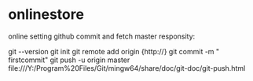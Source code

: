 # onlinestore
online
setting github commit and fetch master responsity:

git --version
git init
git remote add origin {http://}
git commit -m " firstcommit"
git push -u origin master
file:///Y:/Program%20Files/Git/mingw64/share/doc/git-doc/git-push.html
